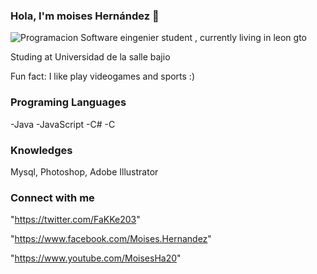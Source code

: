 ### Hola, I'm  moises Hernández  👋
![Programacion](https://user-images.githubusercontent.com/15971898/90469229-e6098800-e0dd-11ea-8bc9-b68bd5b9befb.png)
Software eingenier student , currently living in leon gto 

Studing at Universidad de la salle bajio

Fun fact: I like play videogames and sports :)


### Programing Languages

-Java
-JavaScript
-C#
-C

### Knowledges
Mysql,
Photoshop,
Adobe Illustrator

### Connect with me
"https://twitter.com/FaKKe203"

"https://www.facebook.com/Moises.Hernandez"
  
"https://www.youtube.com/MoisesHa20"



